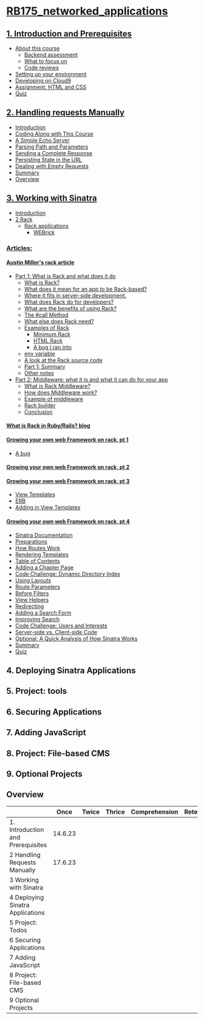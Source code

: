 # [RB175_networked_applications](https://launchschool.com/courses/26d33169/home)

## [1. Introduction and Prerequisites](https://github.com/SandyRodger/RB175_networked_applications/blob/main/01_introduction_and_prerequisites.md#introduction-and-prerequisites)
- [About this course](https://github.com/SandyRodger/RB175_networked_applications/blob/main/01_introduction_and_prerequisites.md#about-this-course)
  - [Backend assessment](https://github.com/SandyRodger/RB175_networked_applications/blob/main/01_introduction_and_prerequisites.md#backend-assessment)
  - [What to focus on](https://github.com/SandyRodger/RB175_networked_applications/blob/main/01_introduction_and_prerequisites.md#what-to-focus-on)
  - [Code reviews](https://github.com/SandyRodger/RB175_networked_applications/blob/main/01_introduction_and_prerequisites.md#code-reviews)
- [Setting up your environment](https://github.com/SandyRodger/RB175_networked_applications/blob/main/01_introduction_and_prerequisites.md#setting-up-your-environment)
- [Developing on Cloud9](https://github.com/SandyRodger/RB175_networked_applications/blob/main/01_introduction_and_prerequisites.md#developing-on-cloud9)
- [Assignment: HTML and CSS](https://github.com/SandyRodger/RB175_networked_applications/blob/main/01_introduction_and_prerequisites.md#assignment-html-and-css)
- [Quiz](https://github.com/SandyRodger/RB175_networked_applications/blob/main/01_introduction_and_prerequisites.md#quiz)
## [2. Handling requests Manually](https://github.com/SandyRodger/RB175_networked_applications/blob/main/02_handling_requests_manually.md#handling-requests-manually)
- [Introduction](https://launchschool.com/lessons/cac53b94/assignments/9cd19cf9)
- [Coding Along with This Course](https://launchschool.com/lessons/cac53b94/assignments/1cd7539f)
- [A Simple Echo Server](https://github.com/SandyRodger/RB175_networked_applications/blob/main/02_handling_requests_manually.md#a-simple-echo-server)
- [Parsing Path and Parameters](https://github.com/SandyRodger/RB175_networked_applications/blob/main/02_handling_requests_manually.md#parsing-path-and-parameters)
- [Sending a Complete Response](https://github.com/SandyRodger/RB175_networked_applications/blob/main/02_handling_requests_manually.md#sending-a-complete-response)
- [Persisting State in the URL](https://github.com/SandyRodger/RB175_networked_applications/blob/main/02_handling_requests_manually.md#persisting-state-in-the-url)
- [Dealing with Empty Requests](https://github.com/SandyRodger/RB175_networked_applications/blob/main/02_handling_requests_manually.md#dealing-with-empty-requests)
- [Summary](https://github.com/SandyRodger/RB175_networked_applications/blob/main/02_handling_requests_manually.md#summary)
- [Overview](https://github.com/SandyRodger/RB175_networked_applications/blob/main/02_handling_requests_manually.md#overview)
## [3. Working with Sinatra](https://github.com/SandyRodger/RB175_networked_applications/blob/main/03_working_with_sinatra.md)
- [Introduction](https://launchschool.com/lessons/c3578b91/assignments/b0bee199)
- [2 Rack](https://launchschool.com/lessons/c3578b91/assignments/2a32fe08)
  - [Rack applications](https://github.com/SandyRodger/RB175_networked_applications/blob/main/03_working_with_sinatra.md#rack-applications)
    - [WEBrick](https://github.com/SandyRodger/RB175_networked_applications/blob/main/03_working_with_sinatra.md#webrick)
### [Articles:](https://github.com/SandyRodger/RB175_networked_applications/blob/main/03_working_with_sinatra.md#articles)
#### [Austin Miller's rack article](https://github.com/SandyRodger/RB175_networked_applications/blob/main/Austin_miller_rack_article.md)
- [Part 1: What is Rack and what does it do](https://github.com/SandyRodger/RB175_networked_applications/blob/main/Austin_miller_rack_article.md#part-1-what-is-rack-and-what-does-it-do)
  - [What is Rack?](https://github.com/SandyRodger/RB175_networked_applications/blob/main/Austin_miller_rack_article.md#what-is-rack)
  - [What does it mean for an app to be Rack-based?](https://github.com/SandyRodger/RB175_networked_applications/blob/main/Austin_miller_rack_article.md#what-does-it-mean-for-an-app-to-be-rack-based)
  - [Where it fits in server-side development.](https://github.com/SandyRodger/RB175_networked_applications/blob/main/Austin_miller_rack_article.md#where-does-it-sit-in-server-side-development)
  - [What does Rack do for developers?](https://github.com/SandyRodger/RB175_networked_applications/edit/blob/Austin_miller_rack_article.md#what-does-rack-do-for-developers)
  - [What are the benefits of using Rack?](https://github.com/SandyRodger/RB175_networked_applications/blob/main/Austin_miller_rack_article.md#what-are-the-benefits-of-using-rack)
  - [The #call Method](https://github.com/SandyRodger/RB175_networked_applications/blob/main/Austin_miller_rack_article.md#the-call-method)
  - [What else does Rack need?](https://github.com/SandyRodger/RB175_networked_applications/blob/main/Austin_miller_rack_article.md#what-else-does-rack-need)
  - [Examples of Rack](https://github.com/SandyRodger/RB175_networked_applications/blob/main/Austin_miller_rack_article.md#examples-of-rack)
    - [Minimum Rack](https://github.com/SandyRodger/RB175_networked_applications/blob/main/Austin_miller_rack_article.md#minimum-rack)
    - [HTML Rack](https://github.com/SandyRodger/RB175_networked_applications/blob/main/Austin_miller_rack_article.md#html-rack)
    - [A bug I ran into](https://github.com/SandyRodger/RB175_networked_applications/blob/main/Austin_miller_rack_article.md#a-bug-i-ran-into)
  - [env variable](https://github.com/SandyRodger/RB175_networked_applications/blob/main/Austin_miller_rack_article.md#env-variable)
  - [A look at the Rack source code](https://github.com/SandyRodger/RB175_networked_applications/blob/main/Austin_miller_rack_article.md#a-look-at-the-rack-source-code)
  - [Part 1: Summary](https://github.com/SandyRodger/RB175_networked_applications/blob/main/Austin_miller_rack_article.md#part-1-summary)
  - [Other notes](https://github.com/SandyRodger/RB175_networked_applications/blob/main/Austin_miller_rack_article.md#other-notes)
- [Part 2: Middleware: what it is and what it can do for your app](https://github.com/SandyRodger/RB175_networked_applications/blob/main/Austin_miller_rack_article.md#part-2-middleware-what-it-is-and-what-it-can-do-for-your-app)
  - [What is Rack Middleware?](https://github.com/SandyRodger/RB175_networked_applications/blob/main/Austin_miller_rack_article.md#what-is-rack-middleware)
  - [How does Middleware work?](https://github.com/SandyRodger/RB175_networked_applications/blob/main/Austin_miller_rack_article.md#how-does-middleware-work)
  - [Example of middleware](https://github.com/SandyRodger/RB175_networked_applications/blob/main/Austin_miller_rack_article.md#example-of-middleware)
  - [Rack builder](https://github.com/SandyRodger/RB175_networked_applications/blob/main/Austin_miller_rack_article.md#rack-builder)
  - [Conclusion](https://github.com/SandyRodger/RB175_networked_applications/blob/main/Austin_miller_rack_article.md#conclusion)

#### [What is Rack in Ruby/Rails? blog](http://blog.gauravchande.com/what-is-rack-in-ruby-rails)
#### [Growing your own web Framework on rack, pt 1](https://launchschool.com/blog/growing-your-own-web-framework-with-rack-part-1)
- [A bug](https://github.com/SandyRodger/RB175_networked_applications/blob/main/03_working_with_sinatra.md#a-bug)
#### [Growing your own web Framework on rack, pt 2](https://launchschool.com/blog/growing-your-own-web-framework-with-rack-part-2)
#### [Growing your own web Framework on rack, pt 3](https://launchschool.com/blog/growing-your-own-web-framework-with-rack-part-3)
- [View Templates](https://github.com/SandyRodger/RB175_networked_applications/blob/main/03_working_with_sinatra.md#view-templates)
- [ERB](https://github.com/SandyRodger/RB175_networked_applications/blob/main/03_working_with_sinatra.md#erb)
- [Adding in View Templates](https://github.com/SandyRodger/RB175_networked_applications/blob/main/03_working_with_sinatra.md#adding-in-view-templates)
#### [Growing your own web Framework on rack, pt 4](https://github.com/SandyRodger/RB175_networked_applications/blob/main/03_working_with_sinatra.md#growing-your-own-web-framework-on-rack-pt-4)

- [Sinatra Documentation](https://github.com/SandyRodger/RB175_networked_applications/blob/main/03_working_with_sinatra.md#sinatra-documentation)
- [Preparations](https://github.com/SandyRodger/RB175_networked_applications/blob/main/03_working_with_sinatra.md#preparations)
- [How Routes Work](https://github.com/SandyRodger/RB175_networked_applications/blob/main/03_working_with_sinatra.md#how-routes-work)
- [Rendering Templates](https://github.com/SandyRodger/RB175_networked_applications/blob/main/03_working_with_sinatra.md#rendering-templates)
- [Table of Contents](https://github.com/SandyRodger/RB175_networked_applications/blob/main/03_working_with_sinatra.md#table-of-contents)
- [Adding a Chapter Page](https://github.com/SandyRodger/RB175_networked_applications/blob/main/03_working_with_sinatra.md#adding-a-chapter-page)
- [Code Challenge: Dynamic Directory Index](https://github.com/SandyRodger/RB175_networked_applications/blob/main/03_working_with_sinatra.md#code-challenge-dynamic-directory-index)
- [Using Layouts](https://github.com/SandyRodger/RB175_networked_applications/blob/main/03_working_with_sinatra.md#using-layouts)
- [Route Parameters](https://github.com/SandyRodger/RB175_networked_applications/blob/main/03_working_with_sinatra.md#route-parameters)
- [Before Filters](https://github.com/SandyRodger/RB175_networked_applications/blob/main/03_working_with_sinatra.md#before-filters)
- [View Helpers](https://github.com/SandyRodger/RB175_networked_applications/blob/main/03_working_with_sinatra.md#view-helpers)
- [Redirecting](https://github.com/SandyRodger/RB175_networked_applications/blob/main/03_working_with_sinatra.md#redirecting)
- [Adding a Search Form](https://github.com/SandyRodger/RB175_networked_applications/blob/main/03_working_with_sinatra.md#adding-a-search-form)
- [Improving Search](https://github.com/SandyRodger/RB175_networked_applications/blob/main/03_working_with_sinatra.md#improving-search)
- [Code Challenge: Users and Interests](https://github.com/SandyRodger/RB175_networked_applications/blob/main/03_working_with_sinatra.md#code-challenge-users-and-interests)
- [Server-side vs. Client-side Code](https://github.com/SandyRodger/RB175_networked_applications/blob/main/03_working_with_sinatra.md#server-side-vs-client-side-code)
- [Optional: A Quick Analysis of How Sinatra Works](https://github.com/SandyRodger/RB175_networked_applications/blob/main/03_working_with_sinatra.md#optional-a-quick-analysis-of-how-sinatra-works)
- [Summary](https://github.com/SandyRodger/RB175_networked_applications/blob/main/03_working_with_sinatra.md#summary)
- [Quiz](https://github.com/SandyRodger/RB175_networked_applications/blob/main/03_working_with_sinatra.md#quiz)

## 4. Deploying Sinatra Applications
## 5. Project: tools
## 6. Securing Applications
## 7. Adding JavaScript
## 8. Project: File-based CMS
## 9. Optional Projects

## Overview

|  | Once | Twice | Thrice | Comprehension | Retention
| :--- | :---: | :---: | :---: | :--- | :---
|1. Introduction and Prerequisites|	14.6.23 |
|2	Handling Requests Manually|17.6.23 |
|3	Working with Sinatra|
|4	Deploying Sinatra Applications|
|5	Project: Todos|
|6	Securing Applications|
|7	Adding JavaScript|
|8	Project: File-based CMS|
|9	Optional Projects|
